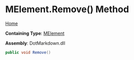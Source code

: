 # MElement\.Remove\(\) Method

[Home](../../../../README.md)

**Containing Type**: [MElement](../README.md)

**Assembly**: DotMarkdown\.dll

```csharp
public void Remove()
```

